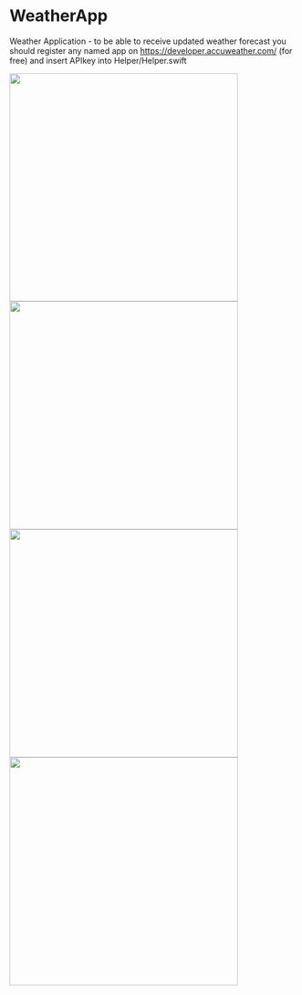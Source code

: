 # WeatherApp
Weather Application - to be able to receive updated weather forecast you should register any named app on 
https://developer.accuweather.com/ (for free) and insert APIkey into Helper/Helper.swift

<img src="https://user-images.githubusercontent.com/44554910/81451439-2e371700-918d-11ea-80ee-479e08675189.gif" width="400">

<img src="https://user-images.githubusercontent.com/44554910/81448344-e7deb980-9186-11ea-99b0-f971f7752f33.png" width="400">

<img src="https://user-images.githubusercontent.com/44554910/81449084-232db800-9188-11ea-8ba0-20df373999d6.png" width="400">

<img src="https://user-images.githubusercontent.com/44554910/81449195-65ef9000-9188-11ea-85f0-daffb6c029eb.png" width="400">

